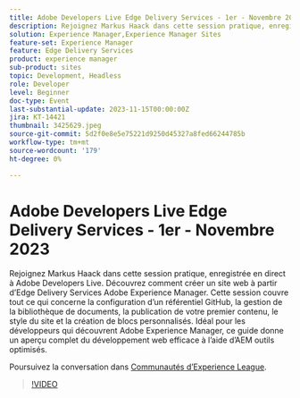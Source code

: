 ```yaml
---
title: Adobe Developers Live Edge Delivery Services - 1er - Novembre 2023
description: Rejoignez Markus Haack dans cette session pratique, enregistrée en direct à Adobe Developers Live. Découvrez comment créer un site web à partir d’Edge Delivery Services Adobe Experience Manager. Cette session couvre tout ce qui concerne la configuration d’un référentiel GitHub, la gestion de la bibliothèque de documents, la publication de votre premier contenu, le style du site et la création de blocs personnalisés. Idéal pour les développeurs qui découvrent Adobe Experience Manager, ce guide donne un aperçu complet du développement web efficace à l’aide d’AEM outils optimisés.
solution: Experience Manager,Experience Manager Sites
feature-set: Experience Manager
feature: Edge Delivery Services
product: experience manager
sub-product: sites
topic: Development, Headless
role: Developer
level: Beginner
doc-type: Event
last-substantial-update: 2023-11-15T00:00:00Z
jira: KT-14421
thumbnail: 3425629.jpeg
source-git-commit: 5d2f0e8e5e75221d9250d45327a8fed66244785b
workflow-type: tm+mt
source-wordcount: '179'
ht-degree: 0%

---
```



# Adobe Developers Live Edge Delivery Services - 1er - Novembre 2023

Rejoignez Markus Haack dans cette session pratique, enregistrée en direct à Adobe Developers Live. Découvrez comment créer un site web à partir d’Edge Delivery Services Adobe Experience Manager. Cette session couvre tout ce qui concerne la configuration d’un référentiel GitHub, la gestion de la bibliothèque de documents, la publication de votre premier contenu, le style du site et la création de blocs personnalisés. Idéal pour les développeurs qui découvrent Adobe Experience Manager, ce guide donne un aperçu complet du développement web efficace à l’aide d’AEM outils optimisés.

Poursuivez la conversation dans [Communautés d’Experience League](https://adobe.ly/3Q82EUF).

>[!VIDEO](https://video.tv.adobe.com/v/3425629/?learn=on)

